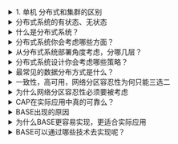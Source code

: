 
<details>
<summary>1. 单机 分布式和集群的区别</summary>

分布式：一个业务分拆多个子业务，部署在不同的服务器上

集群：同一个业务，部署在多个服务器上

**单机结构**
我想大家最最最熟悉的就是单机结构，一个系统业务量很小的时候所有的代码都放在一个项目中就好了，然后这个项目部署在一台服务器上就好了。整个项目所有的服务都由这台服务器提供。这就是单机结构。那么，单机结构有啥缺点呢？我想缺点是显而易见的，单机的处理能力毕竟是有限的，当你的业务增长到一定程度的时候，单机的硬件资源将无法满足你的业务需求。此时便出现了集群模式，往下接着看。

**集群结构**
集群模式在程序猿界有各种装逼解释，有的让你根本无法理解，其实就是一个很简单的玩意儿，且听我一一道来。单机处理到达瓶颈的时候，你就把单机复制几份，这样就构成了一个“集群”。集群中每台服务器就叫做这个集群的一个“节点”，所有节点构成了一个集群。每个节点都提供相同的服务，那么这样系统的处理能力就相当于提升了好几倍（有几个节点就相当于提升了这么多倍）。但问题是用户的请求究竟由哪个节点来处理呢？最好能够让此时此刻负载较小的节点来处理，这样使得每个节点的压力都比较平均。要实现这个功能，就需要在所有节点之前增加一个“调度者”的角色，用户的所有请求都先交给它，然后它根据当前所有节点的负载情况，决定将这个请求交给哪个节点处理。这个“调度者”有个牛逼了名字——负载均衡服务器。集群结构的好处就是系统扩展非常容易。如果随着你们系统业务的发展，当前的系统又支撑不住了，那么给这个集群再增加节点就行了。但是，当你的业务发展到一定程度的时候，你会发现一个问题——无论怎么增加节点，貌似整个集群性能的提升效果并不明显了。这时候，你就需要使用微服务结构了。
分布式结构先来对前面的知识点做个总结。从单机结构到集群结构，你的代码基本无需要作任何修改，你要做的仅仅是多部署几台服务器，每台服务器上运行相同的代码就行了。但是，当你要从集群结构演进到微服务结构的时候，之前的那套代码就需要发生较大的改动了。所以对于新系统我们建议，系统设计之初就采用微服务架构，这样后期运维的成本更低。但如果一套老系统需要升级成微服务结构的话，那就得对代码大动干戈了。所以，对于老系统而言，究竟是继续保持集群模式，还是升级成微服务架构，这需要你们的架构师深思熟虑、权衡投入产出比。OK，下面开始介绍所谓的分布式结构。

**分布式结构**
就是将一个完整的系统，按照业务功能，拆分成一个个独立的子系统，在分布式结构中，每个子系统就被称为“服务”。这些子系统能够独立运行在web容器中，它们之间通过RPC方式通信。举个例子，假设需要开发一个在线商城。按照微服务的思想，我们需要按照功能模块拆分成多个独立的服务，如：用户服务、产品服务、订单服务、后台管理服务、数据分析服务等等。这一个个服务都是一个个独立的项目，可以独立运行。如果服务之间有依赖关系，那么通过RPC方式调用。这样的好处有很多：系统之间的耦合度大大降低，可以独立开发、独立部署、独立测试，系统与系统之间的边界非常明确，排错也变得相当容易，开发效率大大提升。系统之间的耦合度降低，从而系统更易于扩展。我们可以针对性地扩展某些服务。假设这个商城要搞一次大促，下单量可能会大大提升，因此我们可以针对性地提升订单系统、产品系统的节点数量，而对于后台管理系统、数据分析系统而言，节点数量维持原有水平即可。服务的复用性更高。比如，当我们将用户系统作为单独的服务后，该公司所有的产品都可以使用该系统作为用户系统，无需重复开发。

</details>

<details>
<summary> 分布式系统的有状态、无状态</summary>

 * [分布式系统的基本术语之有状态、无状态](https://blog.csdn.net/m0_37854817/article/details/79467716)

</details>


























<details>
<summary> 什么是分布式系统？</summary>



</details>

<details>
<summary>分布式系统你会考虑哪些方面？</summary>



</details>

<details>
<summary>从分布式系统部署角度考虑，分哪几层？</summary>



</details>

<details>
<summary>分布式系统设计你会考虑哪些策略？</summary>



</details>

<details>
<summary>最常见的数据分布方式是什么？</summary>

</details>

<details>
<summary>一致性，高可用，网络分区容忍性为何只能三选二</summary>

</details>

<details>
<summary>为什么网络分区容忍性必须要被考虑</summary>

</details>

<details>
<summary>CAP在实际应用中真的可靠么？</summary>

</details>

<details>
<summary>BASE出现的原因</summary>

</details>

<details>
<summary>为什么BASE更容易实现，更适合实际应用</summary>

</details>

<details>
<summary>BASE可以通过哪些技术去实现呢？</summary>

</details>
